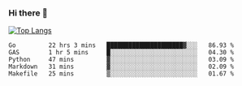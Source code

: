### Hi there 👋

<!--
**3Xpl0it3r/3Xpl0it3r** is a ✨ _special_ ✨ repository because its `README.md` (this file) appears on your GitHub profile.

Here are some ideas to get you started:

- 🔭 I’m currently working on ...
- 🌱 I’m currently learning ...
- 👯 I’m looking to collaborate on ...
- 🤔 I’m looking for help with ...
- 💬 Ask me about ...
- 📫 How to reach me: ...
- 😄 Pronouns: ...
- ⚡ Fun fact: ...
-->


[![Top Langs](https://github-readme-stats.vercel.app/api/top-langs/?username=3Xpl0it3r&layout=compact)](https://github.com/3Xpl0it3r/3Xpl0it3r)

<!--START_SECTION:waka-->
```text
Go         22 hrs 3 mins   █████████████████████▓░░░   86.93 % 
GAS        1 hr 5 mins     █░░░░░░░░░░░░░░░░░░░░░░░░   04.30 % 
Python     47 mins         ▓░░░░░░░░░░░░░░░░░░░░░░░░   03.09 % 
Markdown   31 mins         ▓░░░░░░░░░░░░░░░░░░░░░░░░   02.09 % 
Makefile   25 mins         ▒░░░░░░░░░░░░░░░░░░░░░░░░   01.67 % 
```
<!--END_SECTION:waka-->

